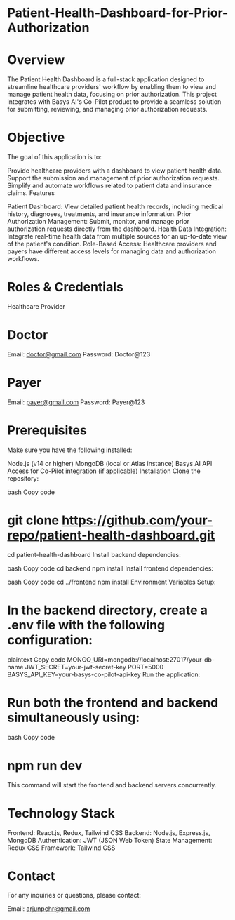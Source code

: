# Patient-Health-Dashboard-for-Prior-Authorization

# Overview
The Patient Health Dashboard is a full-stack application designed to streamline healthcare providers' workflow by enabling them to view and manage patient health data, focusing on prior authorization. This project integrates with Basys AI's Co-Pilot product to provide a seamless solution for submitting, reviewing, and managing prior authorization requests.

# Objective
The goal of this application is to:

Provide healthcare providers with a dashboard to view patient health data.
Support the submission and management of prior authorization requests.
Simplify and automate workflows related to patient data and insurance claims.
Features

Patient Dashboard: View detailed patient health records, including medical history, diagnoses, treatments, and insurance information.
Prior Authorization Management: Submit, monitor, and manage prior authorization requests directly from the dashboard.
Health Data Integration: Integrate real-time health data from multiple sources for an up-to-date view of the patient's condition.
Role-Based Access: Healthcare providers and payers have different access levels for managing data and authorization workflows.

# Roles & Credentials

Healthcare Provider 
# Doctor
Email: doctor@gmail.com
Password: Doctor@123

# Payer

Email: payer@gmail.com
Password: Payer@123

# Prerequisites
Make sure you have the following installed:

Node.js (v14 or higher)
MongoDB (local or Atlas instance)
Basys AI API Access for Co-Pilot integration (if applicable)
Installation
Clone the repository:

bash
Copy code
# git clone https://github.com/your-repo/patient-health-dashboard.git
cd patient-health-dashboard
Install backend dependencies:

bash
Copy code
cd backend
npm install
Install frontend dependencies:

bash
Copy code
cd ../frontend
npm install
Environment Variables Setup:

# In the backend directory, create a .env file with the following configuration:

plaintext
Copy code
MONGO_URI=mongodb://localhost:27017/your-db-name
JWT_SECRET=your-jwt-secret-key
PORT=5000
BASYS_API_KEY=your-basys-co-pilot-api-key
Run the application:

# Run both the frontend and backend simultaneously using:
bash
Copy code
# npm run dev
This command will start the frontend and backend servers concurrently.


# Technology Stack
Frontend: React.js, Redux, Tailwind CSS
Backend: Node.js, Express.js, MongoDB
Authentication: JWT (JSON Web Token)
State Management: Redux
CSS Framework: Tailwind CSS

# Contact
For any inquiries or questions, please contact:

Email: arjunpchr@gmail.com
